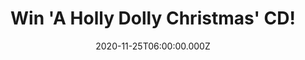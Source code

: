 ---
campaign-uuid: "c-ec565459-0a4d-4e27-9fcd-99dbeee43e56"
type: "Competition"
category: "Music"
date: "2020-11-25T06:00:00.000Z"
end-date: "2020-12-10T23:59:00.000Z"
disable-form: false
is_promoted: false
has_entry_page: true
title: "Win 'A Holly Dolly Christmas' CD!"
competition-description: "<p>Christmas are coming and we want to get you in the mood\
  \ with this amazing record: 'A Holly Dolly Christmas' CD. The album is Dolly's first\
  \ holiday album in 30 years. This festive collection of music includes some of the\
  \ timeless Christmas songs we all know and love, as well as a few original tracks\
  \ from Dolly.</p>\n<p>Click below for a chance to win.</p>\n"
hero-header: "Win 'A Holly Dolly Christmas' CD!"
terms-confirmation: "N/A"
banner-img: "https://assets.expresslyapp.com/asset-df14f598-3e60-4552-ad32-3e50d2d6df00.jpg"
logo-left-href: "https://club.expressly.io"
logo-left-image: "https://assets.expresslyapp.com/asset-bcc1ad34-4530-4e25-abe3-abfe6b2133a0.jpg"
logo-left-title: "Expressly club"
bg-image-hero: "https://assets.expresslyapp.com/asset-f2d881e7-f4ea-4bf7-bbf5-acc9149bc1fc.jpg"
bg-image-first: "https://assets.expresslyapp.com/asset-f6369f61-1a99-4434-a068-a6d0466d5d30.jpg"
section1-content: "<p>'A Holly Dolly Christmas' is Dolly's first holiday album in\
  \ 30 years. This festive collection of music includes some of the timeless Christmas\
  \ songs we all know and love, as well as a few original tracks from Dolly. The album\
  \ also features incredible duets with some of Dolly's dearest friends including\
  \ Michael Bublé, Billy Ray Cyrus, Miley Cyrus, Jimmy Fallon and Willie Nelson, plus\
  \ a special song with her brother, Randy Parton.</p>\n"
entry-title: "Win 'A Holly Dolly Christmas' CD!"
entry-content: "<p>Enter the draw to win ‘'A Holly Dolly Christmas' CD by completing\
  \ the form below before 23:59 on the 10th of December 2020.</p>\n"
has-winner: false
prize-description: "'A Holly Dolly Christmas' CD!"
special-conditions: "Multiple entries are allowed up to one every day."
country-restrictions:
- "GB"
---